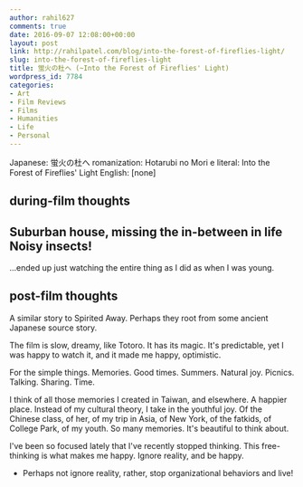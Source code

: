 ```yaml
---
author: rahil627
comments: true
date: 2016-09-07 12:08:00+00:00
layout: post
link: http://rahilpatel.com/blog/into-the-forest-of-fireflies-light/
slug: into-the-forest-of-fireflies-light
title: 蛍火の杜へ (~Into the Forest of Fireflies' Light)
wordpress_id: 7784
categories:
- Art
- Film Reviews
- Films
- Humanities
- Life
- Personal
---
```


Japanese: 蛍火の杜へ
romanization: Hotarubi no Mori e
literal: Into the Forest of Fireflies' Light
English: [none]



## during-film thoughts



Suburban house, missing the in-between in life
Noisy insects!
--
...ended up just watching the entire thing as I did as when I was young.



## post-film thoughts



A similar story to Spirited Away. Perhaps they root from some ancient Japanese source story.

The film is slow, dreamy, like Totoro. It has its magic. It's predictable, yet I was happy to watch it, and it made me happy, optimistic.

For the simple things. Memories. Good times. Summers. Natural joy. Picnics. Talking. Sharing. Time.

I think of all those memories I created in Taiwan, and elsewhere. A happier place. Instead of my cultural theory, I take in the youthful joy. Of the Chinese class, of her, of my trip in Asia, of New York, of the fatkids, of College Park, of my youth. So many memories. It's beautiful to think about.

I've been so focused lately that I've recently stopped thinking. This free-thinking is what makes me happy. Ignore reality, and be happy.
  - Perhaps not ignore reality, rather, stop organizational behaviors and live!
